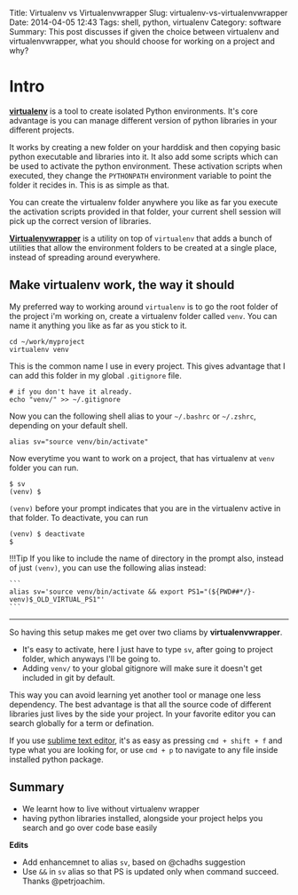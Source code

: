 Title: Virtualenv vs Virtualenvwrapper
Slug: virtualenv-vs-virtualenvwrapper
Date: 2014-04-05 12:43
Tags: shell, python, virtualenv
Category: software
Summary: This post discusses if given the choice between virtualenv and virtualenvwrapper, what you should choose for working on a project and why?

# Intro

**[virtualenv]** is a tool to create isolated Python environments. It's core advantage is you can manage different version of python libraries in your different projects.

It works by creating a new folder on your harddisk and then copying basic python executable and libraries into it. It also add some scripts which can be used to activate the python environment. These activation scripts when executed, they change the `PYTHONPATH` environment variable to point the folder it recides in. This is as simple as that.

You can create the virtualenv folder anywhere you like as far you execute the activation scripts provided in that folder, your current shell session will pick up the correct version of libraries.

**[Virtualenvwrapper]** is a utility on top of `virtualenv` that adds a bunch of utilities that allow the environment folders to be created at a single place, instead of spreading around everywhere.

## Make virtualenv work, the way it should

My preferred way to working around `virtualenv` is to go the root folder of the project i'm working on, create a virtualenv folder called `venv`. You can name it anything you like as far as you stick to it. 

```shell
cd ~/work/myproject
virtualenv venv
```

This is the common name I use in every project. This gives advantage that I can add this folder in my global `.gitignore` file.

```shell
# if you don't have it already.
echo "venv/" >> ~/.gitignore  
```

Now you can the following shell alias to your `~/.bashrc` or `~/.zshrc`, depending on your default shell.
    
```shell
alias sv="source venv/bin/activate"
```

Now everytime you want to work on a project, that has virtualenv at `venv` folder you can run.

```shell
$ sv 
(venv) $ 
```

`(venv)` before your prompt indicates that you are in the virtualenv active in that folder. To deactivate, you can run

```shell
(venv) $ deactivate
$
```

!!!Tip
    If you like to include the name of directory in the prompt also, instead of just `(venv)`, you can use the following alias instead:

    ```
    alias sv='source venv/bin/activate && export PS1="(${PWD##*/}-venv)$_OLD_VIRTUAL_PS1"'
    ```

---

So having this setup makes me get over two cliams by __virtualenvwrapper__.
 
- It's easy to activate, here I just have to type `sv`, after going to project folder, which anyways I'll be going to.
- Adding `venv/` to your global gitignore will make sure it doesn't get included in git by default.

This way you can avoid learning yet another tool or manage one less dependency. The best advantage is that all the source code of different libraries just lives by the side your project. In your favorite editor you can search globally for a term or defination.

If you use [sublime text editor][sublime-text], it's as easy as pressing `cmd + shift + f` and type what you are looking for, or use `cmd + p` to navigate to any file inside installed python package.

## Summary

- We learnt how to live without virtualenv wrapper
- having python libraries installed, alongside your project helps you search and go over code base easily

__Edits__

- Add enhancemnet to alias `sv`, based on @chadhs suggestion
- Use `&&` in `sv` alias so that PS is updated only when command succeed. Thanks @petrjoachim.

[virtualenv]: https://virtualenv.readthedocs.org/en/latest/
[Virtualenvwrapper]: https://virtualenvwrapper.readthedocs.org/
[sublime-text]: https://www.sublimetext.com/
    
